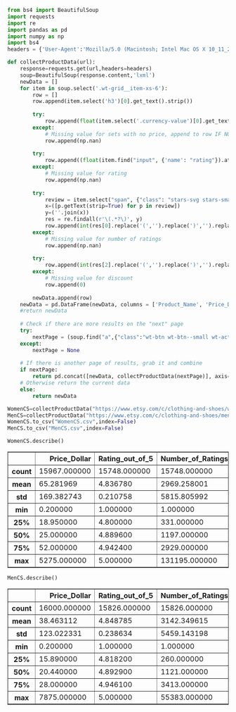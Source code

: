 ```python
from bs4 import BeautifulSoup
import requests
import re
import pandas as pd
import numpy as np
import bs4
headers = {'User-Agent':'Mozilla/5.0 (Macintosh; Intel Mac OS X 10_11_2) AppleWebKit/601.3.9 (KHTML, like Gecko) Version/9.0.2 Safari/601.3.9'}

def collectProductData(url):
    response=requests.get(url,headers=headers)
    soup=BeautifulSoup(response.content,'lxml')
    newData = []
    for item in soup.select('.wt-grid__item-xs-6'):
        row = []
        row.append(item.select('h3')[0].get_text().strip())
        
        try:
            row.append(float(item.select('.currency-value')[0].get_text().strip().replace(',','')))
        except:
            # Missing value for sets with no price, append to row IF NO PRICE EXISTS
            row.append(np.nan)
            
        try:
            row.append((float(item.find("input", {'name': "rating"}).attrs['value'])))
        except:
            # Missing value for rating
            row.append(np.nan) 
            
        try:
            review = item.select("span", {"class": "stars-svg stars-smaller"})
            x=([p.getText(strip=True) for p in review])
            y=(''.join(x))
            res = re.findall(r'\(.*?\)', y)
            row.append(int(res[0].replace('(','').replace(')','').replace(',','')))
        except:
            # Missing value for number of ratings
            row.append(np.nan)
            
        try:
            row.append(int(res[2].replace('(','').replace(')','').replace('% off','')))
        except:
            # Missing value for discount
            row.append(0)
        
        newData.append(row)
    newData = pd.DataFrame(newData, columns = ['Product_Name', 'Price_Dollar','Rating_out_of_5','Number_of_Ratings', 'Discount_Percentage'])
    #return newData
    
    # Check if there are more results on the "next" page
    try:
        nextPage = (soup.find("a",{"class":"wt-btn wt-btn--small wt-action-group__item wt-btn--icon"}).attrs['href'])
    except:
        nextPage = None
    
    # If there is another page of results, grab it and combine
    if nextPage:
        return pd.concat([newData, collectProductData(nextPage)], axis=0).reset_index(drop=True)
    # Otherwise return the current data
    else:
        return newData
```


```python
WomenCS=collectProductData("https://www.etsy.com/c/clothing-and-shoes/womens")
MenCS=collectProductData("https://www.etsy.com/c/clothing-and-shoes/mens")
WomenCS.to_csv("WomenCS.csv",index=False)
MenCS.to_csv("MenCS.csv",index=False)
```


```python
WomenCS.describe()
```




<div>
<style scoped>
    .dataframe tbody tr th:only-of-type {
        vertical-align: middle;
    }

    .dataframe tbody tr th {
        vertical-align: top;
    }

    .dataframe thead th {
        text-align: right;
    }
</style>
<table border="1" class="dataframe">
  <thead>
    <tr style="text-align: right;">
      <th></th>
      <th>Price_Dollar</th>
      <th>Rating_out_of_5</th>
      <th>Number_of_Ratings</th>
      <th>Discount_Percentage</th>
    </tr>
  </thead>
  <tbody>
    <tr>
      <th>count</th>
      <td>15967.000000</td>
      <td>15748.000000</td>
      <td>15748.000000</td>
      <td>15968.000000</td>
    </tr>
    <tr>
      <th>mean</th>
      <td>65.281969</td>
      <td>4.836780</td>
      <td>2969.258001</td>
      <td>5.153432</td>
    </tr>
    <tr>
      <th>std</th>
      <td>169.382743</td>
      <td>0.210758</td>
      <td>5815.805992</td>
      <td>10.569000</td>
    </tr>
    <tr>
      <th>min</th>
      <td>0.200000</td>
      <td>1.000000</td>
      <td>1.000000</td>
      <td>0.000000</td>
    </tr>
    <tr>
      <th>25%</th>
      <td>18.950000</td>
      <td>4.800000</td>
      <td>331.000000</td>
      <td>0.000000</td>
    </tr>
    <tr>
      <th>50%</th>
      <td>25.000000</td>
      <td>4.889600</td>
      <td>1197.000000</td>
      <td>0.000000</td>
    </tr>
    <tr>
      <th>75%</th>
      <td>52.000000</td>
      <td>4.942400</td>
      <td>2929.000000</td>
      <td>10.000000</td>
    </tr>
    <tr>
      <th>max</th>
      <td>5275.000000</td>
      <td>5.000000</td>
      <td>131195.000000</td>
      <td>70.000000</td>
    </tr>
  </tbody>
</table>
</div>




```python
MenCS.describe()
```




<div>
<style scoped>
    .dataframe tbody tr th:only-of-type {
        vertical-align: middle;
    }

    .dataframe tbody tr th {
        vertical-align: top;
    }

    .dataframe thead th {
        text-align: right;
    }
</style>
<table border="1" class="dataframe">
  <thead>
    <tr style="text-align: right;">
      <th></th>
      <th>Price_Dollar</th>
      <th>Rating_out_of_5</th>
      <th>Number_of_Ratings</th>
      <th>Discount_Percentage</th>
    </tr>
  </thead>
  <tbody>
    <tr>
      <th>count</th>
      <td>16000.000000</td>
      <td>15826.000000</td>
      <td>15826.000000</td>
      <td>16000.000000</td>
    </tr>
    <tr>
      <th>mean</th>
      <td>38.463112</td>
      <td>4.848785</td>
      <td>3142.349615</td>
      <td>4.475313</td>
    </tr>
    <tr>
      <th>std</th>
      <td>123.022331</td>
      <td>0.238634</td>
      <td>5459.143198</td>
      <td>9.651144</td>
    </tr>
    <tr>
      <th>min</th>
      <td>0.200000</td>
      <td>1.000000</td>
      <td>1.000000</td>
      <td>0.000000</td>
    </tr>
    <tr>
      <th>25%</th>
      <td>15.890000</td>
      <td>4.818200</td>
      <td>260.000000</td>
      <td>0.000000</td>
    </tr>
    <tr>
      <th>50%</th>
      <td>20.440000</td>
      <td>4.892900</td>
      <td>1121.000000</td>
      <td>0.000000</td>
    </tr>
    <tr>
      <th>75%</th>
      <td>28.000000</td>
      <td>4.946100</td>
      <td>3413.000000</td>
      <td>0.000000</td>
    </tr>
    <tr>
      <th>max</th>
      <td>7875.000000</td>
      <td>5.000000</td>
      <td>55383.000000</td>
      <td>70.000000</td>
    </tr>
  </tbody>
</table>
</div>




```python

```

